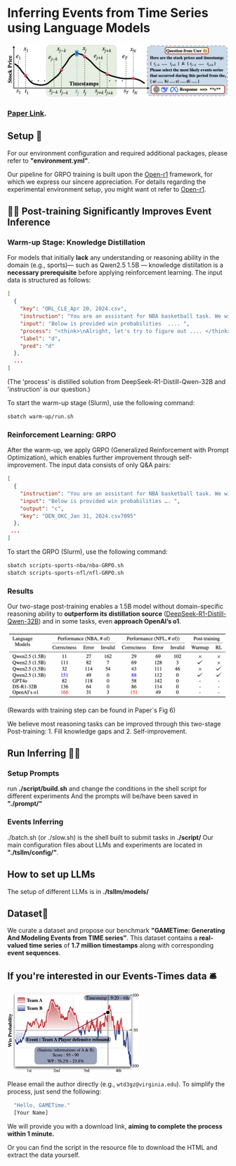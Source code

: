 # Inferring Events from Time Series using Language Models
![Events Reasoning](./script/pipline.png)

### [Paper Link](https://arxiv.org/pdf/2503.14190).

## Setup 🔧
For our environment configuration and required additional packages, please refer to **"environment.yml"**.

Our pipeline for GRPO training is built upon the [Open-r1](https://github.com/huggingface/open-r1) framework, for which we express our sincere appreciation. 
For details regarding the experimental environment setup, you might want ot refer to [Open-r1](https://github.com/huggingface/open-r1).

## 🚀🚀 Post-training Significantly Improves Event Inference

### Warm-up Stage: Knowledge Distillation

For models that initially **lack** any understanding or reasoning ability in the domain (e.g., sports)— such as Qwen2.5 1.5B — knowledge distillation is a **necessary prerequisite** before applying reinforcement learning. The input data is structured as follows:

```json
[
  {
    "key": "ORL_CLE_Apr 20, 2024.csv",
    "instruction": "You are an assistant for NBA basketball task. We will .....",
    "input": "Below is provided win probabilities  .... ",
    "process": "<think>\nAlright, let's try to figure out .... </think>\n**d**",
    "label": "d",
    "pred": "d"
  },
  ...
]
```
(The 'process' is distilled solution from DeepSeek-R1-Distill-Qwen-32B and 'instruction' is our question.) 

To start the warm-up stage (Slurm), use the following command:

```bash
sbatch warm-up/run.sh
```
### Reinforcement Learning: GRPO

After the warm-up, we apply GRPO (Generalized Reinforcement with Prompt Optimization), which enables further improvement through self-improvement. The input data consists of only Q&A pairs:

```json
[
  {
    "instruction": "You are an assistant for NBA basketball task. We will …..",
    "input": "Below is provided win probabilities …. ",
    "output": "c",
    "key": "DEN_OKC_Jan 31, 2024.csv7095"
  },
 ...
]
```
To start the GRPO (Slurm), use the following command:

```bash
sbatch scripts-sports-nba/nba-GRPO.sh
sbatch scripts-sports-nfl/nfl-GRPO.sh
```

### Results
Our two-stage post-training enables a 1.5B model without domain-specific reasoning ability to **outperform its distillation source** ([DeepSeek-R1-Distill-Qwen-32B](https://huggingface.co/deepseek-ai/DeepSeek-R1-Distill-Qwen-32B)) and in some tasks, even **approach OpenAI’s o1**. 

<img src="./resource/post-train.png" alt="Post-training Results" width="600"/>

(Rewards with training step can be found in Paper`s Fig 6)

We believe most reasoning tasks can be improved through this two-stage Post-training: 1. Fill knowledge gaps and 2. Self-improvement.



## Run Inferring 💁🏼
### Setup Prompts 
run **./script/build.sh** and change the conditions in the shell script for different experiments 
And the prompts will be/have been saved in **"./prompt/"**

### Events Inferring 
./batch.sh (or ./slow.sh) is the shell built to submit tasks in **./script/**
Our main configuration files about LLMs and experiments are located in **"./tsllm/config/"**.


## How to set up LLMs
The setup of different LLMs is in **./tsllm/models/**

## Dataset📖
We curate a dataset and propose our benchmark **"GAMETime: Generating And Modeling Events from TIME series"**. This dataset contains a **real-valued time series** of **1.7 million timestamps** along with corresponding **event sequences**.

## If you're interested in our Events-Times data 🛎️

<img src="./resource/event.png" alt="Game Events" width="300"/>

Please email the author directly (e.g., `wtd3gz@virginia.edu`). To simplify the process, just send the following:
```bash
  "Hello, GAMETime."
  [Your Name]
```

We will provide you with a download link, **aiming to complete the process within 1 minute.**

Or you can find the script in the resource file to download the HTML and extract the data yourself.


